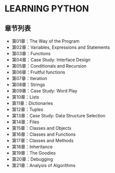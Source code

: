 LEARNING PYTHON
==========


## 章节列表

- 第01章：The Way of the Program
- 第02章：Variables, Expressions and Statements
- 第03章：Functions
- 第04章：Case Study: Interface Design
- 第05章：Conditionals and Recursion
- 第06章：Fruitful functions
- 第07章：Iteration
- 第08章：Strings
- 第09章：Case Study: Word Play
- 第10章：Lists
- 第11章：Dictionaries
- 第12章：Tuples
- 第13章：Case Study: Data Structure Selection
- 第14章：Files
- 第15章：Classes and Objects
- 第16章：Classes and Functions
- 第17章：Classes and Methods
- 第18章：Inheritance
- 第19章：The Goodies
- 第20章：Debugging
- 第21章：Analysis of Algorithms